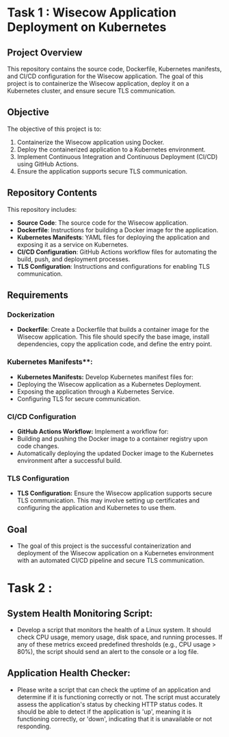 # Task 1 : Wisecow Application Deployment on Kubernetes

## Project Overview

This repository contains the source code, Dockerfile, Kubernetes manifests, and CI/CD configuration for the Wisecow application. The goal of this project is to containerize the Wisecow application, deploy it on a Kubernetes cluster, and ensure secure TLS communication.

## Objective

The objective of this project is to:
1. Containerize the Wisecow application using Docker.
2. Deploy the containerized application to a Kubernetes environment.
3. Implement Continuous Integration and Continuous Deployment (CI/CD) using GitHub Actions.
4. Ensure the application supports secure TLS communication.

## Repository Contents

This repository includes:

- **Source Code**: The source code for the Wisecow application.
- **Dockerfile**: Instructions for building a Docker image for the application.
- **Kubernetes Manifests**: YAML files for deploying the application and exposing it as a service on Kubernetes.
- **CI/CD Configuration**: GitHub Actions workflow files for automating the build, push, and deployment processes.
- **TLS Configuration**: Instructions and configurations for enabling TLS communication.

## Requirements

### Dockerization

- **Dockerfile**: Create a Dockerfile that builds a container image for the Wisecow application. This file should specify the base image, install dependencies, copy the application code, and define the entry point.

### Kubernetes Manifests**:

- **Kubernetes Manifests:** Develop Kubernetes manifest files for:
- Deploying the Wisecow application as a Kubernetes Deployment.
- Exposing the application through a Kubernetes Service.
- Configuring TLS for secure communication.

### CI/CD Configuration

- **GitHub Actions Workflow:** Implement a workflow for:
- Building and pushing the Docker image to a container registry upon code changes.
- Automatically deploying the updated Docker image to the Kubernetes environment after a successful build.


### TLS Configuration

- **TLS Configuration:** Ensure the Wisecow application supports secure TLS communication. This may involve setting up certificates and configuring the application and Kubernetes to use them.

## Goal

- The goal of this project is the successful containerization and deployment of the Wisecow application on a Kubernetes environment with an automated CI/CD pipeline and secure TLS communication.

# Task 2 : 

## System Health Monitoring Script:

- Develop a script that monitors the health of a Linux system. It should check CPU usage, memory usage, disk space, and running processes. If any of these metrics exceed predefined thresholds (e.g., CPU usage > 80%), the script should send an alert to the console or a log file. 

## Application Health Checker: 

- Please write a script that can check the uptime of an application and determine if it is functioning correctly or not. The script must accurately assess the application's status by checking HTTP status codes. It should be able to detect if the application is 'up', meaning it is functioning correctly, or 'down', indicating that it is unavailable or not responding.

